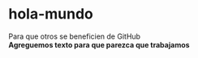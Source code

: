 # hola-mundo
Para que otros se beneficien de GitHub
<br />
<b>Agreguemos texto para que parezca que trabajamos</b>

